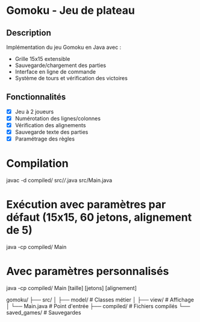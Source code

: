 # Gomoku - Jeu de plateau

## Description
Implémentation du jeu Gomoku en Java avec :
- Grille 15x15 extensible
- Sauvegarde/chargement des parties
- Interface en ligne de commande
- Système de tours et vérification des victoires

## Fonctionnalités
- [x] Jeu à 2 joueurs
- [x] Numérotation des lignes/colonnes
- [x] Vérification des alignements
- [x] Sauvegarde texte des parties
- [x] Paramétrage des règles

# Compilation
javac -d compiled/ src/*/*.java src/Main.java

# Exécution avec paramètres par défaut (15x15, 60 jetons, alignement de 5)
java -cp compiled/ Main

# Avec paramètres personnalisés
java -cp compiled/ Main [taille] [jetons] [alignement]


gomoku/
├── src/
│   ├── model/       # Classes métier
│   ├── view/        # Affichage
│   └── Main.java    # Point d'entrée
├── compiled/        # Fichiers compilés
└── saved_games/     # Sauvegardes




